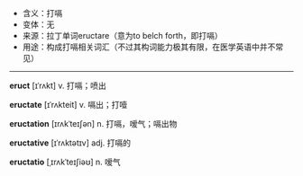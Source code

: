 - <span class="definition">含义：打嗝</span>
- <span class="definition">变体：无</span>
- <span class="definition">来源：拉丁单词eructare（意为to belch forth，即打嗝）</span>
- <span class="definition">用途：构成打嗝相关词汇（不过其构词能力极其有限，在医学英语中并不常见）</span>


---


<span class="vocabulary">**eruct**</span> [ɪˈrʌkt] v. 打嗝；喷出

<span class="vocabulary">**eructate**</span> [ɪˈrʌkteit] v. 嗝出；打噎

<span class="vocabulary">**eructation**</span> [ɪrʌkˈteɪʃən] n. 打嗝，嗳气；嗝出物

<span class="vocabulary">**eructative**</span> [ɪˈrʌktətɪv] adj. 打嗝的

<span class="vocabulary">**eructatio**</span> [ˌɪrʌkˈteɪʃiəʊ] n. 嗳气
